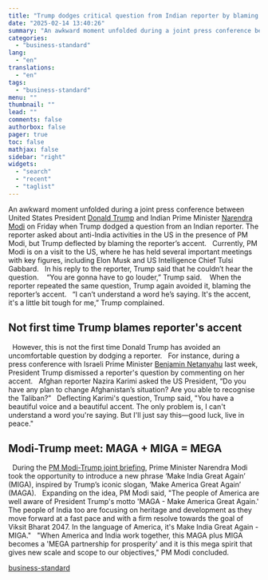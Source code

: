 ```yaml
---
title: "Trump dodges critical question from Indian reporter by blaming his accent"
date: "2025-02-14 13:40:26"
summary: "An awkward moment unfolded during a joint press conference between United States President Donald Trump and Indian Prime Minister Narendra Modi on Friday when Trump dodged a question from an Indian reporter. The reporter asked about anti-India activities in the US in the presence of PM Modi, but Trump deflected..."
categories:
  - "business-standard"
lang:
  - "en"
translations:
  - "en"
tags:
  - "business-standard"
menu: ""
thumbnail: ""
lead: ""
comments: false
authorbox: false
pager: true
toc: false
mathjax: false
sidebar: "right"
widgets:
  - "search"
  - "recent"
  - "taglist"
---
```


An awkward moment unfolded during a joint press conference between United States President [Donald Trump](https://www.business-standard.com/about/who-is-donald-trump) and Indian Prime Minister [Narendra Modi](https://www.business-standard.com/about/who-is-narendra-modi) on Friday when Trump dodged a question from an Indian reporter. The reporter asked about anti-India activities in the US in the presence of PM Modi, but Trump deflected by blaming the reporter’s accent.
 
Currently, PM Modi is on a visit to the US, where he has held several important meetings with key figures, including Elon Musk and US Intelligence Chief Tulsi Gabbard.
 
In his reply to the reporter, Trump said that he couldn’t hear the question. 
 
“You are gonna have to go louder,” Trump said. 
 
When the reporter repeated the same question, Trump again avoided it, blaming the reporter’s accent.
 
“I can’t understand a word he’s saying. It's the accent, it's a little bit tough for me,” Trump complained. 

Not first time Trump blames reporter's accent
---------------------------------------------

 
However, this is not the first time Donald Trump has avoided an uncomfortable question by dodging a reporter.
 
For instance, during a press conference with Israeli Prime Minister [Benjamin Netanyahu](https://www.business-standard.com/about/who-is-benjamin-netanyahu) last week, President Trump dismissed a reporter's question by commenting on her accent.
 
Afghan reporter Nazira Karimi asked the US President, “Do you have any plan to change Afghanistan’s situation? Are you able to recognise the Taliban?”
 
Deflecting Karimi's question, Trump said, "You have a beautiful voice and a beautiful accent. The only problem is, I can't understand a word you're saying. But I'll just say this—good luck, live in peace."
 

Modi-Trump meet: MAGA + MIGA = MEGA
-----------------------------------

 
During the [PM Modi-Trump joint briefing](https://www.business-standard.com/external-affairs-defence-security/news/modi-donald-trump-meeting-mega-maga-miga-us-oil-f-35-jet-trade-extradition-125021400188_1.html), Prime Minister Narendra Modi took the opportunity to introduce a new phrase ‘Make India Great Again’ (MIGA), inspired by Trump’s iconic slogan, ‘Make America Great Again’ (MAGA).
 
Expanding on the idea, PM Modi said, "The people of America are well aware of President Trump's motto 'MAGA - Make America Great Again.' The people of India too are focusing on heritage and development as they move forward at a fast pace and with a firm resolve towards the goal of Viksit Bharat 2047. In the language of America, it's Make India Great Again - MIGA."
 
"When America and India work together, this MAGA plus MIGA becomes a 'MEGA partnership for prosperity' and it is this mega spirit that gives new scale and scope to our objectives," PM Modi concluded.

[business-standard](https://www.business-standard.com/world-news/trump-dodges-indian-reporter-question-during-modi-press-conference-125021400593_1.html)
